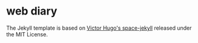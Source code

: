 # web diary

The Jekyll template is based on [Victor Hugo's space-jekyll](https://github.com/victorvoid/space-jekyll-template) released under the MIT License. 
